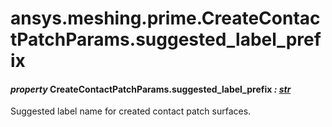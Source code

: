 <a id="ansys-meshing-prime-createcontactpatchparams-suggested-label-prefix"></a>

# ansys.meshing.prime.CreateContactPatchParams.suggested_label_prefix

<a id="ansys.meshing.prime.CreateContactPatchParams.suggested_label_prefix"></a>

#### *property* CreateContactPatchParams.suggested_label_prefix *: [str](https://docs.python.org/3.11/library/stdtypes.html#str)*

Suggested label name for created contact patch surfaces.

<!-- !! processed by numpydoc !! -->
